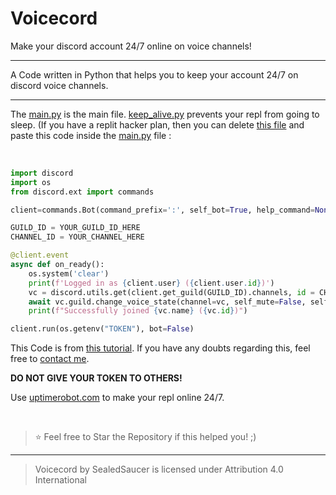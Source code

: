 # Voicecord
Make your discord account 24/7 online on voice channels!

----

A Code written in Python that helps you to keep your account 24/7 on discord voice channels.

---

The [main.py](https://github.com/SealedSaucer/Voicecord/blob/main/main.py) is the main file. [keep_alive.py](https://github.com/SealedSaucer/Voicecord/blob/main/keep_alive.py) prevents your repl from going to sleep. (If you have a replit hacker plan, then you can delete [this file](https://github.com/SealedSaucer/Voicecord/blob/main/keep_alive.py) and paste this code inside the [main.py](https://github.com/SealedSaucer/Voicecord/blob/main/main.py) file : 

</br>

```py
import discord
import os
from discord.ext import commands

client=commands.Bot(command_prefix=':', self_bot=True, help_command=None)

GUILD_ID = YOUR_GUILD_ID_HERE
CHANNEL_ID = YOUR_CHANNEL_HERE

@client.event
async def on_ready():
    os.system('clear')
    print(f'Logged in as {client.user} ({client.user.id})')
    vc = discord.utils.get(client.get_guild(GUILD_ID).channels, id = CHANNEL_ID)
    await vc.guild.change_voice_state(channel=vc, self_mute=False, self_deaf=False)
    print(f"Successfully joined {vc.name} ({vc.id})")

client.run(os.getenv("TOKEN"), bot=False)
```

This Code is from [this tutorial](https://youtu.be/gvSgnPER6Kw). If you have any doubts regarding this, feel free to [contact me](https://dsc.gg/phantom).

**DO NOT GIVE YOUR TOKEN TO OTHERS!**

Use [uptimerobot.com](https://uptimerobot.com) to make your repl online 24/7.

</br>

> ⭐ Feel free to Star the Repository if this helped you! ;)

----

> Voicecord by SealedSaucer is licensed under Attribution 4.0 International 
